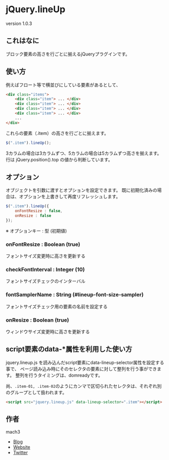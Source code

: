 
# jQuery.lineUp

version 1.0.3

## これはなに

ブロック要素の高さを行ごとに揃えるjQueryプラグインです。

## 使い方

例えばフロート等で横並びにしている要素があるとして、

```html
<div class="items">
	<div class="item"> ... </div>
	<div class="item"> ... </div>
	<div class="item"> ... </div>
	<div class="item"> ... </div>
	...
</div>
```

これらの要素（.item）の高さを行ごとに揃えます。

```js
$(".item").lineUp();
```

3カラムの場合は3カラムずつ、5カラムの場合は5カラムずつ高さを揃えます。
行は jQuery.position().top の値から判断しています。

## オプション

オブジェクトを引数に渡すとオプションを設定できます。
既に初期化済みの場合は、オプションを上書きして再度リフレッシュします。

```js
$(".item").lineUp({
	onFontResize : false,
	onResize : false
});
```

※ オプションキー : 型 (初期値)

### onFontResize : Boolean (true)

フォントサイズ変更時に高さを更新する

### checkFontInterval : Integer (10)

フォントサイズチェックのインターバル

### fontSamplerName : String (#lineup-font-size-sampler)

フォントサイズチェック用の要素の名前を設定する

### onResize : Boolean (true)

ウィンドウサイズ変更時に高さを更新する



## script要素のdata-*属性を利用した使い方

jquery.lineup.js を読み込んだscript要素にdata-lineup-selector属性を設定する事で、
ページ読み込み時にそのセレクタの要素に対して整列を行う事ができます。
整列を行うタイミングは、domreadyです。

尚、`.item-01, .item-02`のようにカンマで区切られたセレクタは、それぞれ別のグループとして扱われます。

```html
<script src="jquery.lineup.js" data-lineup-selector=".item"></script>
```


## 作者

mach3

- [Blog](http://blog.mach3.jp)
- [Website](http://www.mach3.jp)
- [Twitter](http://twitter.com/mach3ss)

